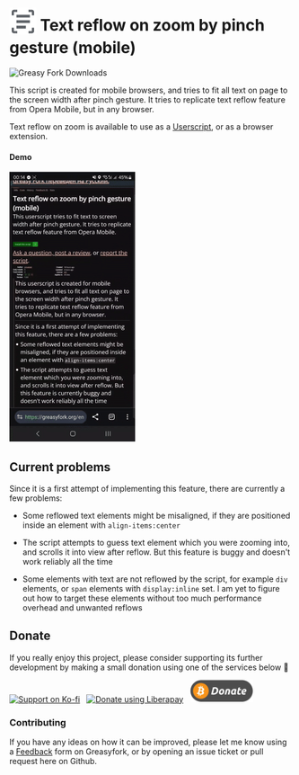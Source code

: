 # <sub><img src="./src/icon.png" height="48" width="48"></sub> Text reflow on zoom by pinch gesture (mobile)

![Greasy Fork Downloads](https://img.shields.io/greasyfork/dt/514789?label=downloads&logo=greasyfork)

This script is created for mobile browsers, and tries to fit all text on page to the screen width after pinch gesture. 
It tries to replicate text reflow feature from Opera Mobile, but in any browser. 

Text reflow on zoom is available to use as a [Userscript](./src/text_reflow_on_zoom.js), or as a browser extension.

#### Demo

<img src="illustration.gif" >

## Current problems

Since it is a first attempt of implementing this feature, there are currently a few problems: 

- Some reflowed text elements might be misaligned, if they are positioned inside an element with `align-items:center`

- The script attempts to guess text element which you were zooming into, and scrolls it into view after reflow. But this feature is buggy and doesn't work reliably all the time

- Some elements with text are not reflowed by the script, for example `div` elements, or `span` elements with `display:inline` set. I am yet to figure out how to target these elements without too much performance overhead and unwanted reflows

## Donate
If you really enjoy this project, please consider supporting its further development by making a small donation using one of the services below 🙏 

<a href="https://ko-fi.com/emvaized"><img src="https://cdn.prod.website-files.com/5c14e387dab576fe667689cf/64f1a9ddd0246590df69ea0b_kofi_long_button_red%25402x-p-800.png" alt="Support on Ko-fi" height="40"></a> &nbsp; <a href="https://liberapay.com/emvaized/donate"><img alt="Donate using Liberapay" src="https://liberapay.com/assets/widgets/donate.svg" height="40"></a> &nbsp; <a href="https://emvaized.github.io/donate/bitcoin/"><img src="https://github.com/emvaized/emvaized.github.io/blob/main/donate/bitcoin/assets/bitcoin-donate-button.png?raw=true" alt="Donate Bitcoin" height="40" /></a>

### Contributing

If you have any ideas on how it can be improved, please let me know using a [Feedback](https://greasyfork.org/en/scripts/514789-text-reflow-on-zoom-by-pinch-gesture-mobile/feedback) form on Greasyfork, or by opening an issue ticket or pull request here on Github.
